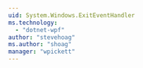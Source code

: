 ```yaml
---
uid: System.Windows.ExitEventHandler
ms.technology: 
  - "dotnet-wpf"
author: "stevehoag"
ms.author: "shoag"
manager: "wpickett"
---
```

